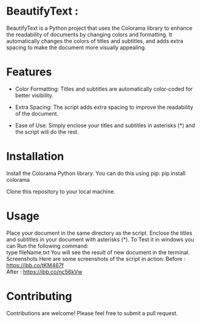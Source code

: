 # **BeautifyText :**

BeautifyText is a Python project that uses the Colorama library to enhance the readability of documents by changing colors and formatting. It automatically changes the colors of titles and subtitles, and adds extra spacing to make the document more visually appealing.

# **Features**
- Color Formatting: Titles and subtitles are automatically color-coded for better visibility.


- Extra Spacing: The script adds extra spacing to improve the readability of the document.


- Ease of Use: Simply enclose your titles and subtitles in asterisks (*) and the script will do the rest.
# **Installation**
Install the Colorama Python library. You can do this using pip:
pip install colorama

Clone this repository to your local machine.
# **Usage**
Place your document in the same directory as the script.
Enclose the titles and subtitles in your document with asterisks (*).
To Test it in windows you can Run the following command:  
type fileName.txt
You will see the result of new document in the terminal.
Screenshots
Here are some screenshots of the script in action:
Before : https://ibb.co/tKM467f  
After : https://ibb.co/nc56kVw 

# **Contributing**
Contributions are welcome! Please feel free to submit a pull request.